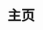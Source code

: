 ---
home: true
title: 主页
icon: home
heroImage: /logo.svg
bgImage: https://theme-hope-assets.vuejs.press/bg/6-light.svg
bgImageDark: https://theme-hope-assets.vuejs.press/bg/6-dark.svg
heroText: 天则指南
tagline: 一个关于「东方非想天则」的普通指南✨ <br> 【本站交流群 745214751】 <br> 欢迎感兴趣想了解动态，想志愿帮助建设，或提建议意见的伙伴加入


actions:
  - text: 「查看指南」
    link: /guide/
    type: primary

  - text: 「资源下载」
    link: /guide/#网盘

features:

  - title: 游戏简介
    icon: circle-info
    details: 「东方非想天则」是2009年东方Project官方游戏系列的第12.3作，一款不同于传统格斗的弹幕格斗游戏，拥有活跃稳定的玩家群体和生机勃勃的游戏环境
    link: https://thwiki.cc/%E4%B8%9C%E6%96%B9%E9%9D%9E%E6%83%B3%E5%A4%A9%E5%88%99
    
  - title: 非想天启更新器
    icon: fab fa-markdown
    details: 使用「非想天启」便捷地保持游戏更新和管理游戏配置，并一键启动游戏、TSK、Swarm
    link: /guide/FXTQ/introduce.html

  - title: 游戏资源下载+对战QQ群
    icon: rss
    details: 提供了网盘和资源群进行资源下载，欢迎加入非想天则的对战QQ群寻找玩伴进行交流~
    link: /guide/#资源下载指路

  - title: 常见问题指南
    icon: search
    details: 正在持续建设更新中，看完还没有解决的疑问，欢迎私聊咨询三回（QQ 1434716883）
    link: /guide/

  - title: 新手上路/游戏攻略
    icon: book
    details: 手把手带你零基础入门非想天则！
    link: /Beginners/BeforePlaying.html

  - title: 待补充
    icon: sitemap
    details: 正在建设中~
    link: //

  - title: 游戏社区
    icon: comment-dots
    details: 「东方非想天则」拥有紧密的玩家群体和社区，氛围和谐，欢迎加入我们~
    link: /guide/#qq群

  - title: Mod与工具介绍
    icon: ellipsis
    details: 游戏性MOD，或功能使用的插件及工具介绍
    link: /guide/mods/WhatsMod.html

copyright: false
footer: MIT Licensed | Copyright © 2023 ChocoFleece
---
